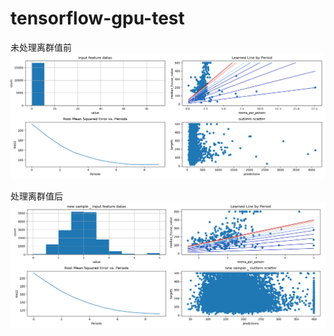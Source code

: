 # tensorflow-gpu-test

未处理离群值前
![image](https://github.com/hoshinotsuki/tensorflow-gpu-test/blob/master/Figure_1_old.png)

处理离群值后
![image](https://github.com/hoshinotsuki/tensorflow-gpu-test/blob/master/Figure_2_new.png)
